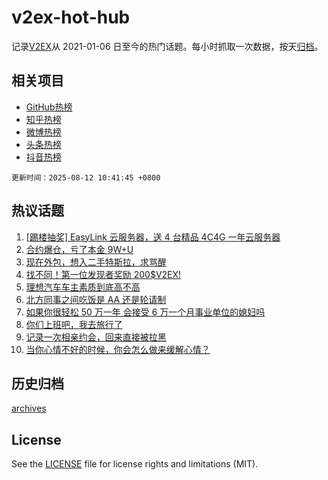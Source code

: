 # v2ex-hot-hub

 记录[V2EX](https://www.v2ex.com/)从 2021-01-06 日至今的热门话题。每小时抓取一次数据，按天[归档](archives)。
 
 ## 相关项目

- [GitHub热榜](https://github.com/lonnyzhang423/github-hot-hub)
- [知乎热榜](https://github.com/lonnyzhang423/zhihu-hot-hub)
- [微博热榜](https://github.com/lonnyzhang423/weibo-hot-hub)
- [头条热榜](https://github.com/lonnyzhang423/toutiao-hot-hub)
- [抖音热榜](https://github.com/lonnyzhang423/douyin-hot-hub)


 `更新时间：2025-08-12 10:41:45 +0800`

## 热议话题

1. [[踢楼抽奖] EasyLink 云服务器，送 4 台精品 4C4G 一年云服务器](https://www.v2ex.com/t/1151490)
1. [合约爆仓，亏了本金 9W+U](https://www.v2ex.com/t/1151517)
1. [现在外包，想入二手特斯拉，求骂醒](https://www.v2ex.com/t/1151534)
1. [找不同！第一位发现者奖励 200$V2EX!](https://www.v2ex.com/t/1151560)
1. [理想汽车车主素质到底高不高](https://www.v2ex.com/t/1151724)
1. [北方同事之间吃饭是 AA 还是轮请制](https://www.v2ex.com/t/1151528)
1. [如果你很轻松 50 万一年 会接受 6 万一个月事业单位的媳妇吗](https://www.v2ex.com/t/1151701)
1. [你们上班吧，我去旅行了](https://www.v2ex.com/t/1151725)
1. [记录一次相亲约会，回来直接被拉黑](https://www.v2ex.com/t/1151531)
1. [当你心情不好的时候，你会怎么做来缓解心情？](https://www.v2ex.com/t/1151543)

## 历史归档

[archives](archives)

## License

See the [LICENSE](LICENSE) file for license rights and limitations (MIT).
